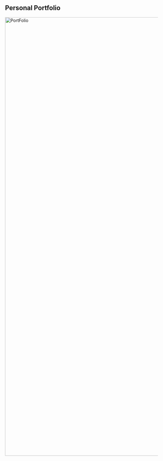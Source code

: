 ## Personal Portfolio
<img width="1440" alt="PortFolio" src="https://github.com/Bakuchiol/Bakuchiol.github.io/assets/117557313/81209635-3e1c-44ba-979e-bae181d4851b">
